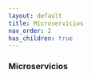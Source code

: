 ```yaml
---
layout: default
title: Microservicios
nav_order: 2
has_children: true
---
```


### Microservicios


